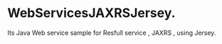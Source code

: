 # WebServicesJAXRSJersey.

Its Java Web service sample for Resfull service , JAXRS , using Jersey. 
